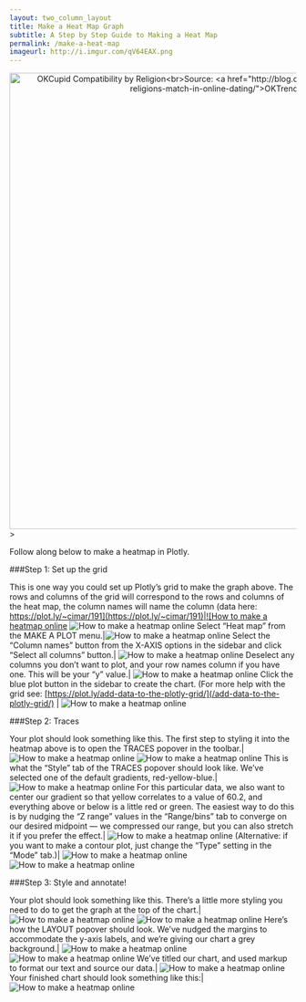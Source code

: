 ```yaml
---
layout: two_column_layout
title: Make a Heat Map Graph
subtitle: A Step by Step Guide to Making a Heat Map
permalink: /make-a-heat-map
imageurl: http://i.imgur.com/qV64EAX.png
---
```


<div>
    <a href="https://plot.ly/~cimar/200/" target="_blank" title="OKCupid Compatibility by Religion&lt;br&gt;Source: &lt;a href=&quot;http://blog.okcupid.com/index.php/how-races-and-religions-match-in-online-dating/&quot;&gt;OKTrends, 2009&lt;/a&gt;" style="display: block; text-align: center;"><img src="https://plot.ly/~cimar/200.png" alt="OKCupid Compatibility by Religion&lt;br&gt;Source: &lt;a href=&quot;http://blog.okcupid.com/index.php/how-races-and-religions-match-in-online-dating/&quot;&gt;OKTrends, 2009&lt;/a&gt;" style="max-width: 100%;width: 800px;"  width="800" onerror="this.onerror=null;this.src='https://plot.ly/404.png';" /></a>
    <script data-plotly="cimar:200" src="https://plot.ly/embed.js" async></script>
</div>
>


Follow along below to make a heatmap in Plotly.

###Step 1: Set up the grid

This is one way you could set up Plotly’s grid to make the graph above. The rows and columns of the grid will correspond to the rows and columns of the heat map, the column names will name the column (data here: [https://plot.ly/~cimar/191](https://plot.ly/~cimar/191)|![How to make a heatmap online](https://plot.ly/static/learn/images/web_app_tutorials/how-to-make-a-heatmap-online/image05.png) ![How to make a heatmap online](https://plot.ly/static/learn/images/web_app_tutorials/how-to-make-a-heatmap-online/image05.png)
Select “Heat map” from the MAKE A PLOT menu.|![How to make a heatmap online](https://plot.ly/static/learn/images/web_app_tutorials/how-to-make-a-heatmap-online/image06.png)
Select the “Column names” button from the X-AXIS options in the sidebar and click “Select all columns” button.| ![How to make a heatmap online](https://plot.ly/static/learn/images/web_app_tutorials/how-to-make-a-heatmap-online/image10.png)
Deselect any columns you don’t want to plot, and your row names column if you have one. This will be your “y” value.| ![How to make a heatmap online](https://plot.ly/static/learn/images/web_app_tutorials/how-to-make-a-heatmap-online/image02.png)
Click the blue plot button in the sidebar to create the chart.  (For more help with the grid see: [https://plot.ly/add-data-to-the-plotly-grid/](/add-data-to-the-plotly-grid/) | ![How to make a heatmap online](https://plot.ly/static/learn/images/web_app_tutorials/how-to-make-a-heatmap-online/image07.png)

###Step 2: Traces

Your plot should look something like this.  The first step to styling it into the heatmap above is to open the TRACES popover in the toolbar.| ![How to make a heatmap online](https://plot.ly/static/learn/images/web_app_tutorials/how-to-make-a-heatmap-online/image00.png) ![How to make a heatmap online](https://plot.ly/static/learn/images/web_app_tutorials/how-to-make-a-heatmap-online/image12.png)
This is what the “Style” tab of the TRACES popover should look like. We’ve selected one of the default gradients, red-yellow-blue.| ![How to make a heatmap online](https://plot.ly/static/learn/images/web_app_tutorials/how-to-make-a-heatmap-online/image14.png)
For this particular data, we also want to center our gradient so that yellow correlates to a value of 60.2, and everything above or below is a little red or green. The easiest way to do this is by nudging the “Z range” values in the “Range/bins” tab to converge on our desired midpoint  &#8212; we compressed our range, but you can also stretch it if you prefer the effect.| ![How to make a heatmap online](https://plot.ly/static/learn/images/web_app_tutorials/how-to-make-a-heatmap-online/image03.png)
(Alternative: if you want to make a contour plot, just change the “Type” setting in the “Mode” tab.)| ![How to make a heatmap online](https://plot.ly/static/learn/images/web_app_tutorials/how-to-make-a-heatmap-online/image13.png) ![How to make a heatmap online](https://plot.ly/static/learn/images/web_app_tutorials/how-to-make-a-heatmap-online/image01.png)

###Step 3: Style and annotate!

Your plot should look something like this.  There’s a little more styling you need to do to get the graph at the top of the chart.| ![How to make a heatmap online](https://plot.ly/static/learn/images/web_app_tutorials/how-to-make-a-heatmap-online/image16.png) ![How to make a heatmap online](https://plot.ly/static/learn/images/web_app_tutorials/how-to-make-a-heatmap-online/image12.png)
Here’s how the LAYOUT popover should look. We’ve nudged the margins to accommodate the y-axis labels, and we’re giving our chart a grey background.| ![How to make a heatmap online](https://plot.ly/static/learn/images/web_app_tutorials/how-to-make-a-heatmap-online/image11.png) ![How to make a heatmap online](https://plot.ly/static/learn/images/web_app_tutorials/how-to-make-a-heatmap-online/image04.png)
We’ve titled our chart, and used markup to format our text and source our data.| ![How to make a heatmap online](https://plot.ly/static/learn/images/web_app_tutorials/how-to-make-a-heatmap-online/image09.png)
Your finished chart should look something like this:| ![How to make a heatmap online](https://plot.ly/static/learn/images/web_app_tutorials/how-to-make-a-heatmap-online/image15.png)
